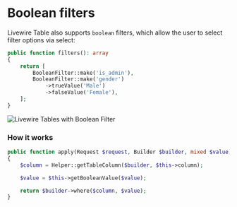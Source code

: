 # Boolean filters

Livewire Table also supports `boolean` filters, which allow the user to select filter options via select:

```php
public function filters(): array
{
    return [
        BooleanFilter::make('is_admin'),
        BooleanFilter::make('gender')
            ->trueValue('Male')
            ->falseValue('Female'),
    ];
}
```

![Livewire Tables with Boolean Filter](/../../assets/boolean-filter.png ':class=image')

### How it works
```php
public function apply(Request $request, Builder $builder, mixed $value): Builder
{
    $column = Helper::getTableColumn($builder, $this->column);

    $value = $this->getBooleanValue($value);

    return $builder->where($column, $value);
}
```
